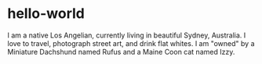 hello-world
==============

I am a native Los Angelian, currently living in beautiful Sydney, Australia. I love to travel, photograph street art, and drink flat whites. I am "owned" by a Miniature Dachshund named Rufus and a Maine Coon cat named Izzy.
